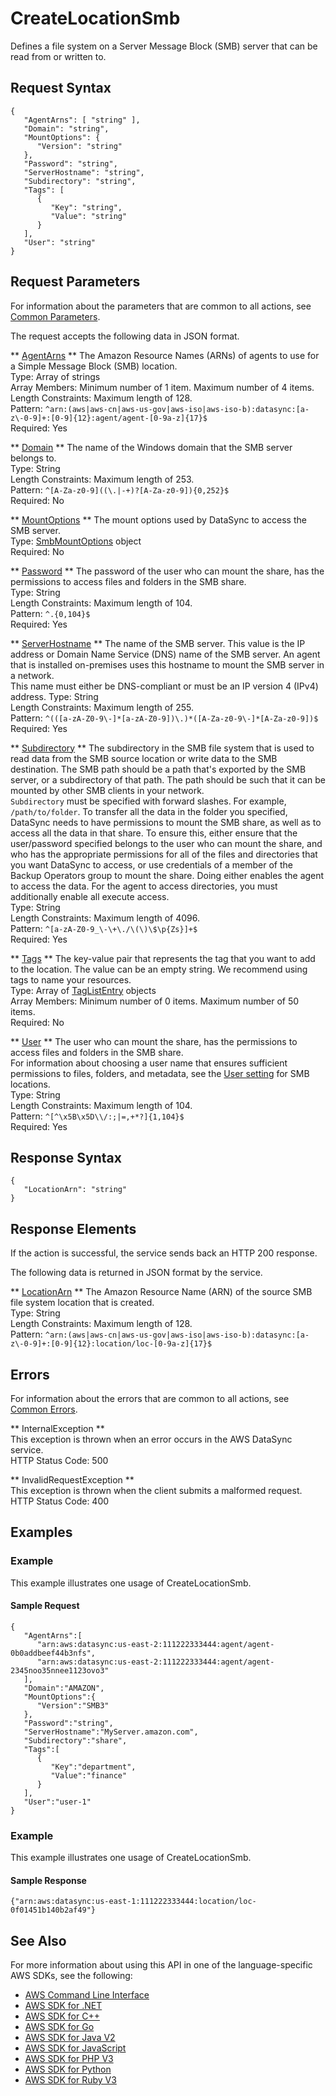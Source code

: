 # CreateLocationSmb<a name="API_CreateLocationSmb"></a>

Defines a file system on a Server Message Block \(SMB\) server that can be read from or written to\.

## Request Syntax<a name="API_CreateLocationSmb_RequestSyntax"></a>

```
{
   "AgentArns": [ "string" ],
   "Domain": "string",
   "MountOptions": { 
      "Version": "string"
   },
   "Password": "string",
   "ServerHostname": "string",
   "Subdirectory": "string",
   "Tags": [ 
      { 
         "Key": "string",
         "Value": "string"
      }
   ],
   "User": "string"
}
```

## Request Parameters<a name="API_CreateLocationSmb_RequestParameters"></a>

For information about the parameters that are common to all actions, see [Common Parameters](CommonParameters.md)\.

The request accepts the following data in JSON format\.

 ** [AgentArns](#API_CreateLocationSmb_RequestSyntax) **   <a name="DataSync-CreateLocationSmb-request-AgentArns"></a>
The Amazon Resource Names \(ARNs\) of agents to use for a Simple Message Block \(SMB\) location\.   
Type: Array of strings  
Array Members: Minimum number of 1 item\. Maximum number of 4 items\.  
Length Constraints: Maximum length of 128\.  
Pattern: `^arn:(aws|aws-cn|aws-us-gov|aws-iso|aws-iso-b):datasync:[a-z\-0-9]+:[0-9]{12}:agent/agent-[0-9a-z]{17}$`   
Required: Yes

 ** [Domain](#API_CreateLocationSmb_RequestSyntax) **   <a name="DataSync-CreateLocationSmb-request-Domain"></a>
The name of the Windows domain that the SMB server belongs to\.  
Type: String  
Length Constraints: Maximum length of 253\.  
Pattern: `^[A-Za-z0-9]((\.|-+)?[A-Za-z0-9]){0,252}$`   
Required: No

 ** [MountOptions](#API_CreateLocationSmb_RequestSyntax) **   <a name="DataSync-CreateLocationSmb-request-MountOptions"></a>
The mount options used by DataSync to access the SMB server\.  
Type: [SmbMountOptions](API_SmbMountOptions.md) object  
Required: No

 ** [Password](#API_CreateLocationSmb_RequestSyntax) **   <a name="DataSync-CreateLocationSmb-request-Password"></a>
The password of the user who can mount the share, has the permissions to access files and folders in the SMB share\.  
Type: String  
Length Constraints: Maximum length of 104\.  
Pattern: `^.{0,104}$`   
Required: Yes

 ** [ServerHostname](#API_CreateLocationSmb_RequestSyntax) **   <a name="DataSync-CreateLocationSmb-request-ServerHostname"></a>
The name of the SMB server\. This value is the IP address or Domain Name Service \(DNS\) name of the SMB server\. An agent that is installed on\-premises uses this hostname to mount the SMB server in a network\.  
This name must either be DNS\-compliant or must be an IP version 4 \(IPv4\) address\.
Type: String  
Length Constraints: Maximum length of 255\.  
Pattern: `^(([a-zA-Z0-9\-]*[a-zA-Z0-9])\.)*([A-Za-z0-9\-]*[A-Za-z0-9])$`   
Required: Yes

 ** [Subdirectory](#API_CreateLocationSmb_RequestSyntax) **   <a name="DataSync-CreateLocationSmb-request-Subdirectory"></a>
The subdirectory in the SMB file system that is used to read data from the SMB source location or write data to the SMB destination\. The SMB path should be a path that's exported by the SMB server, or a subdirectory of that path\. The path should be such that it can be mounted by other SMB clients in your network\.  
 `Subdirectory` must be specified with forward slashes\. For example, `/path/to/folder`\.
To transfer all the data in the folder you specified, DataSync needs to have permissions to mount the SMB share, as well as to access all the data in that share\. To ensure this, either ensure that the user/password specified belongs to the user who can mount the share, and who has the appropriate permissions for all of the files and directories that you want DataSync to access, or use credentials of a member of the Backup Operators group to mount the share\. Doing either enables the agent to access the data\. For the agent to access directories, you must additionally enable all execute access\.  
Type: String  
Length Constraints: Maximum length of 4096\.  
Pattern: `^[a-zA-Z0-9_\-\+\./\(\)\$\p{Zs}]+$`   
Required: Yes

 ** [Tags](#API_CreateLocationSmb_RequestSyntax) **   <a name="DataSync-CreateLocationSmb-request-Tags"></a>
The key\-value pair that represents the tag that you want to add to the location\. The value can be an empty string\. We recommend using tags to name your resources\.  
Type: Array of [TagListEntry](API_TagListEntry.md) objects  
Array Members: Minimum number of 0 items\. Maximum number of 50 items\.  
Required: No

 ** [User](#API_CreateLocationSmb_RequestSyntax) **   <a name="DataSync-CreateLocationSmb-request-User"></a>
The user who can mount the share, has the permissions to access files and folders in the SMB share\.  
For information about choosing a user name that ensures sufficient permissions to files, folders, and metadata, see the [User setting](create-smb-location.html#SMBuser) for SMB locations\.  
Type: String  
Length Constraints: Maximum length of 104\.  
Pattern: `^[^\x5B\x5D\\/:;|=,+*?]{1,104}$`   
Required: Yes

## Response Syntax<a name="API_CreateLocationSmb_ResponseSyntax"></a>

```
{
   "LocationArn": "string"
}
```

## Response Elements<a name="API_CreateLocationSmb_ResponseElements"></a>

If the action is successful, the service sends back an HTTP 200 response\.

The following data is returned in JSON format by the service\.

 ** [LocationArn](#API_CreateLocationSmb_ResponseSyntax) **   <a name="DataSync-CreateLocationSmb-response-LocationArn"></a>
The Amazon Resource Name \(ARN\) of the source SMB file system location that is created\.  
Type: String  
Length Constraints: Maximum length of 128\.  
Pattern: `^arn:(aws|aws-cn|aws-us-gov|aws-iso|aws-iso-b):datasync:[a-z\-0-9]+:[0-9]{12}:location/loc-[0-9a-z]{17}$` 

## Errors<a name="API_CreateLocationSmb_Errors"></a>

For information about the errors that are common to all actions, see [Common Errors](CommonErrors.md)\.

 ** InternalException **   
This exception is thrown when an error occurs in the AWS DataSync service\.  
HTTP Status Code: 500

 ** InvalidRequestException **   
This exception is thrown when the client submits a malformed request\.  
HTTP Status Code: 400

## Examples<a name="API_CreateLocationSmb_Examples"></a>

### Example<a name="API_CreateLocationSmb_Example_1"></a>

This example illustrates one usage of CreateLocationSmb\.

#### Sample Request<a name="API_CreateLocationSmb_Example_1_Request"></a>

```
{
   "AgentArns":[
      "arn:aws:datasync:us-east-2:111222333444:agent/agent-0b0addbeef44b3nfs",
      "arn:aws:datasync:us-east-2:111222333444:agent/agent-2345noo35nnee1123ovo3"
   ],
   "Domain":"AMAZON",
   "MountOptions":{
      "Version":"SMB3"
   },
   "Password":"string",
   "ServerHostname":"MyServer.amazon.com",
   "Subdirectory":"share",
   "Tags":[
      {
         "Key":"department",
         "Value":"finance"
      }
   ],
   "User":"user-1"
}
```

### Example<a name="API_CreateLocationSmb_Example_2"></a>

This example illustrates one usage of CreateLocationSmb\.

#### Sample Response<a name="API_CreateLocationSmb_Example_2_Response"></a>

```
{"arn:aws:datasync:us-east-1:111222333444:location/loc-0f01451b140b2af49"}
```

## See Also<a name="API_CreateLocationSmb_SeeAlso"></a>

For more information about using this API in one of the language\-specific AWS SDKs, see the following:
+  [AWS Command Line Interface](https://docs.aws.amazon.com/goto/aws-cli/datasync-2018-11-09/CreateLocationSmb) 
+  [AWS SDK for \.NET](https://docs.aws.amazon.com/goto/DotNetSDKV3/datasync-2018-11-09/CreateLocationSmb) 
+  [AWS SDK for C\+\+](https://docs.aws.amazon.com/goto/SdkForCpp/datasync-2018-11-09/CreateLocationSmb) 
+  [AWS SDK for Go](https://docs.aws.amazon.com/goto/SdkForGoV1/datasync-2018-11-09/CreateLocationSmb) 
+  [AWS SDK for Java V2](https://docs.aws.amazon.com/goto/SdkForJavaV2/datasync-2018-11-09/CreateLocationSmb) 
+  [AWS SDK for JavaScript](https://docs.aws.amazon.com/goto/AWSJavaScriptSDK/datasync-2018-11-09/CreateLocationSmb) 
+  [AWS SDK for PHP V3](https://docs.aws.amazon.com/goto/SdkForPHPV3/datasync-2018-11-09/CreateLocationSmb) 
+  [AWS SDK for Python](https://docs.aws.amazon.com/goto/boto3/datasync-2018-11-09/CreateLocationSmb) 
+  [AWS SDK for Ruby V3](https://docs.aws.amazon.com/goto/SdkForRubyV3/datasync-2018-11-09/CreateLocationSmb) 